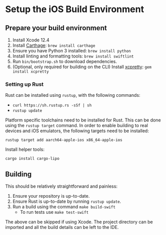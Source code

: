 # Setup the iOS Build Environment

## Prepare your build environment

1. Install Xcode 12.4
2. Install [Carthage](https://github.com/Carthage/Carthage): `brew install carthage`
3. Ensure you have Python 3 installed: `brew install python`
4. Install linting and formatting tools: `brew install swiftlint`
5. Run `bin/bootstrap.sh` to download dependencies.
6. (Optional, only required for building on the CLI) Install [xcpretty](https://github.com/xcpretty/xcpretty): `gem install xcpretty`

### Setting up Rust

Rust can be installed using `rustup`, with the following commands:

- `curl https://sh.rustup.rs -sSf | sh`
- `rustup update`

Platform specific toolchains need to be installed for Rust. This can be
done using the `rustup target` command. In order to enable building to real
devices and iOS emulators, the following targets need to be installed:

```
rustup target add aarch64-apple-ios x86_64-apple-ios
```

Install helper tools:

```
cargo install cargo-lipo
```

## Building

This should be relatively straightforward and painless:

1. Ensure your repository is up-to-date.
2. Ensure Rust is up-to-date by running `rustup update`.
3. Run a build using the command `make build-swift`
    * To run tests use `make test-swift`

The above can be skipped if using Xcode.
The project directory can be imported and all the build details can be left to the IDE.
